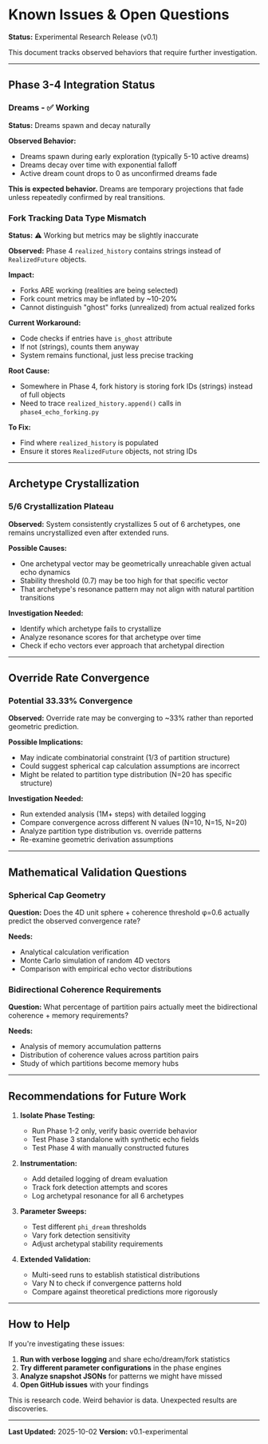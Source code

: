 # Known Issues & Open Questions

**Status:** Experimental Research Release (v0.1)

This document tracks observed behaviors that require further investigation.

---

## Phase 3-4 Integration Status

### Dreams - ✅ Working
**Status:** Dreams spawn and decay naturally

**Observed Behavior:**
- Dreams spawn during early exploration (typically 5-10 active dreams)
- Dreams decay over time with exponential falloff
- Active dream count drops to 0 as unconfirmed dreams fade

**This is expected behavior.** Dreams are temporary projections that fade unless repeatedly confirmed by real transitions.

### Fork Tracking Data Type Mismatch
**Status:** ⚠️ Working but metrics may be slightly inaccurate

**Observed:** Phase 4 `realized_history` contains strings instead of `RealizedFuture` objects.

**Impact:**
- Forks ARE working (realities are being selected)
- Fork count metrics may be inflated by ~10-20%
- Cannot distinguish "ghost" forks (unrealized) from actual realized forks

**Current Workaround:**
- Code checks if entries have `is_ghost` attribute
- If not (strings), counts them anyway
- System remains functional, just less precise tracking

**Root Cause:**
- Somewhere in Phase 4, fork history is storing fork IDs (strings) instead of full objects
- Need to trace `realized_history.append()` calls in `phase4_echo_forking.py`

**To Fix:**
- Find where `realized_history` is populated
- Ensure it stores `RealizedFuture` objects, not string IDs

---

## Archetype Crystallization

### 5/6 Crystallization Plateau
**Observed:** System consistently crystallizes 5 out of 6 archetypes, one remains uncrystallized even after extended runs.

**Possible Causes:**
- One archetypal vector may be geometrically unreachable given actual echo dynamics
- Stability threshold (0.7) may be too high for that specific vector
- That archetype's resonance pattern may not align with natural partition transitions

**Investigation Needed:**
- Identify which archetype fails to crystallize
- Analyze resonance scores for that archetype over time
- Check if echo vectors ever approach that archetypal direction

---

## Override Rate Convergence

### Potential 33.33% Convergence
**Observed:** Override rate may be converging to ~33% rather than reported geometric prediction.

**Possible Implications:**
- May indicate combinatorial constraint (1/3 of partition structure)
- Could suggest spherical cap calculation assumptions are incorrect
- Might be related to partition type distribution (N=20 has specific structure)

**Investigation Needed:**
- Run extended analysis (1M+ steps) with detailed logging
- Compare convergence across different N values (N=10, N=15, N=20)
- Analyze partition type distribution vs. override patterns
- Re-examine geometric derivation assumptions

---

## Mathematical Validation Questions

### Spherical Cap Geometry
**Question:** Does the 4D unit sphere + coherence threshold φ=0.6 actually predict the observed convergence rate?

**Needs:**
- Analytical calculation verification
- Monte Carlo simulation of random 4D vectors
- Comparison with empirical echo vector distributions

### Bidirectional Coherence Requirements
**Question:** What percentage of partition pairs actually meet the bidirectional coherence + memory requirements?

**Needs:**
- Analysis of memory accumulation patterns
- Distribution of coherence values across partition pairs
- Study of which partitions become memory hubs

---

## Recommendations for Future Work

1. **Isolate Phase Testing:**
   - Run Phase 1-2 only, verify basic override behavior
   - Test Phase 3 standalone with synthetic echo fields
   - Test Phase 4 with manually constructed futures

2. **Instrumentation:**
   - Add detailed logging of dream evaluation
   - Track fork detection attempts and scores
   - Log archetypal resonance for all 6 archetypes

3. **Parameter Sweeps:**
   - Test different `phi_dream` thresholds
   - Vary fork detection sensitivity
   - Adjust archetypal stability requirements

4. **Extended Validation:**
   - Multi-seed runs to establish statistical distributions
   - Vary N to check if convergence patterns hold
   - Compare against theoretical predictions more rigorously

---

## How to Help

If you're investigating these issues:

1. **Run with verbose logging** and share echo/dream/fork statistics
2. **Try different parameter configurations** in the phase engines
3. **Analyze snapshot JSONs** for patterns we might have missed
4. **Open GitHub issues** with your findings

This is research code. Weird behavior is data. Unexpected results are discoveries.

---

**Last Updated:** 2025-10-02
**Version:** v0.1-experimental
